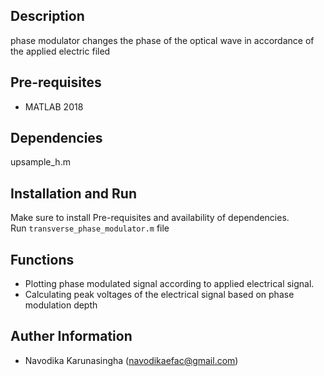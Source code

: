 ## Description
phase modulator changes the phase of the optical wave in accordance of the applied electric filed
## Pre-requisites
- MATLAB 2018

## Dependencies
upsample_h.m

## Installation and Run
Make sure to install Pre-requisites and availability of dependencies. <br/>
Run `transverse_phase_modulator.m` file

## Functions
- Plotting phase modulated signal according to applied electrical signal. 
- Calculating peak voltages of the electrical signal based on phase modulation depth

## Auther Information
- Navodika Karunasingha (navodikaefac@gmail.com)